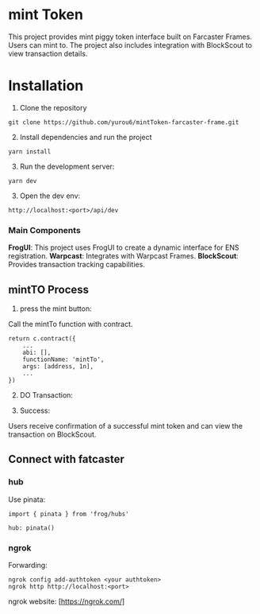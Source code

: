 # mint Token
This project provides mint piggy token interface built on Farcaster Frames. Users can mint to. The project also includes integration with BlockScout to view transaction details.

# Installation
1. Clone the repository
```
git clone https://github.com/yurou6/mintToken-farcaster-frame.git
```

2. Install dependencies and run the project
```
yarn install
```

3. Run the development server:

```
yarn dev
```

3. Open the dev env:

```
http://localhost:<port>/api/dev
```


### Main Components
**FrogUI**: This project uses FrogUI to create a dynamic interface for ENS registration.
**Warpcast**: Integrates with Warpcast Frames.
**BlockScout**: Provides transaction tracking capabilities.

## mintTO Process
1. press the mint button:

Call the mintTo function with contract.
```
return c.contract({
    ...
    abi: [],
    functionName: 'mintTo',
    args: [address, 1n],
    ...
})
```

2. DO Transaction:

3. Success:

Users receive confirmation of a successful mint token and can view the transaction on BlockScout.

## Connect with fatcaster
### hub
Use pinata:

```
import { pinata } from 'frog/hubs'

hub: pinata()
```
### ngrok
Forwarding:

```
ngrok config add-authtoken <your authtoken>
ngrok http http://localhost:<port>
```
ngrok website: [https://ngrok.com/]
